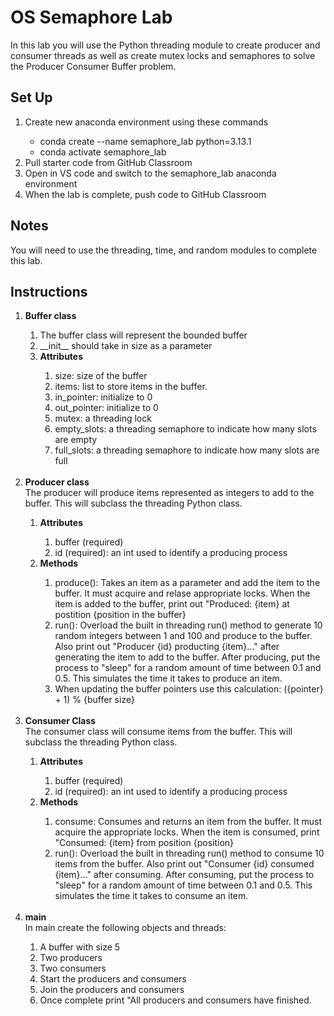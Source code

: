 # OS Semaphore Lab
In this lab you will use the Python threading module to create producer and consumer threads as well as create mutex locks and semaphores to solve the Producer Consumer Buffer problem.

## Set Up
<ol>
	<li>Create new anaconda environment using these commands</li>
	<ul>
		<li>conda create --name semaphore_lab python=3.13.1</li>
		<li>conda activate semaphore_lab</li>
	</ul>
	<li>Pull starter code from GitHub Classroom</li>
	<li>Open in VS code and switch to the semaphore_lab anaconda environment</li>
	<li>When the lab is complete, push code to GitHub Classroom</li>
</ol>

## Notes
You will need to use the threading, time, and random modules to complete this lab. 

## Instructions
<ol>
   <li><b>Buffer class</li></b></li>
    <ol>
      <li>The buffer class will represent the bounded buffer</li>
      <li>__init__ should take in size as a parameter</li>
      <li><b>Attributes</b></li>
        <ol>
          <li>size: size of the buffer</li>
          <li>items: list to store items in the buffer.</li>
          <li>in_pointer: initialize to 0</li>
          <li>out_pointer: initialize to 0</li>
		<li>mutex: a threading lock</li>
		<li>empty_slots: a threading semaphore to indicate how many slots are empty</li>
		<li>full_slots: a threading semaphore to indicate how many slots are full</li>
	</ol>
    </ol>
	<br>
<li><b>Producer class</b></li>
The producer will produce items represented as integers to add to the buffer. This will subclass the threading Python class.
	<ol>
      <li><b>Attributes</b></li>
        <ol>
          <li>buffer (required)</li>
	<li>id (required): an int used to identify a producing process</li>
        </ol>
    <li><b>Methods</b></li>
      <ol>
        <li>produce(): Takes an item as a parameter and add the item to the buffer. It must acquire and relase appropriate locks. When the item is added to the buffer, print out "Produced: {item} at postition {position in the buffer}</li>
	<li>run(): Overload the built in threading run() method to generate 10 random integers between 1 and 100 and produce to the buffer. Also print out "Producer {id} producting {item}..." after generating the item to add to the buffer. After producing, put the process to "sleep" for a random amount of time between 0.1 and 0.5. This simulates the time it takes to produce an item. </li>
	<li>When updating the buffer pointers use this calculation: ({pointer} + 1) % {buffer size}</li>
      </ol>
    </ol>
      <br>
<li><strong>Consumer Class</strong></li>
The consumer class will consume items from the buffer. This will subclass the threading Python class.
<ol>
	<li><b>Attributes</b></li>
        <ol>
		<li>buffer (required)</li>
		<li>id (required): an int used to identify a producing process</li>
        </ol>
      <li><b>Methods</b></li>
        <ol>
          <li>consume: Consumes and returns an item from the buffer. It must acquire the appropriate locks. When the item is consumed, print "Consumed: {item} from position {position} </li>
	<li>run(): Overload the built in threading run() method to consume 10 items from the buffer. Also print out "Consumer {id} consumed {item}..." after consuming. After consuming, put the process to "sleep" for a random amount of time between 0.1 and 0.5. This simulates the time it takes to consume an item. </li>
        </ol>
</ol>
<br>
<li><strong>main</strong></li>
In main create the following objects and threads:
<ol>
	<li>A buffer with size 5</li>
	<li>Two producers</li>
	<li>Two consumers</li>
	<li>Start the producers and consumers</li>
	<li>Join the producers and consumers</li>
	<li>Once complete print "All producers and consumers have finished.</li>
</ol>
